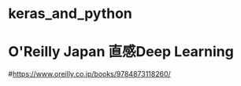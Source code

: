 # keras_and_python

# O'Reilly Japan 直感Deep Learning
#https://www.oreilly.co.jp/books/9784873118260/

